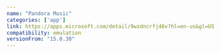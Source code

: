 ```yaml
---
name: "Pandora Music"
categories: ['app']
link: https://apps.microsoft.com/detail/9wzdncrfj46v?hl=en-us&gl=US
compatibility: emulation
versionFrom: "15.0.30"
---
```


